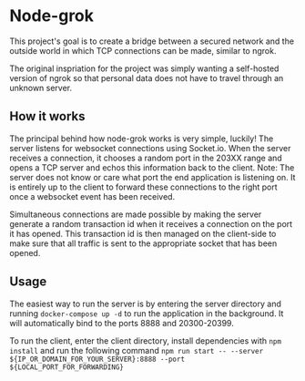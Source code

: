 # Node-grok

This project's goal is to create a bridge between a secured network and the outside world in which TCP connections can be made, similar to ngrok.

The original inspriation for the project was simply wanting a self-hosted version of ngrok so that personal data does not have to travel through an unknown server.

## How it works

The principal behind how node-grok works is very simple, luckily! The server listens for websocket connections using Socket.io. When the server receives a connection,
it chooses a random port in the 203XX range and opens a TCP server and echos this information back to the client. Note: The server does not know or care what port the
end application is listening on. It is entirely up to the client to forward these connections to the right port once a websocket event has been received.

Simultaneous connections are made possible by making the server generate a random transaction id when it receives a connection on the port it has opened. This
transaction id is then managed on the client-side to make sure that all traffic is sent to the appropriate socket that has been opened.

## Usage

The easiest way to run the server is by entering the server directory and running `docker-compose up -d` to run the application in the background. It will automatically bind to the ports 8888 and 20300-20399.

To run the client, enter the client directory, install dependencies with `npm install` and run the following command `npm run start -- --server ${IP_OR_DOMAIN_FOR_YOUR_SERVER}:8888 --port ${LOCAL_PORT_FOR_FORWARDING}`
